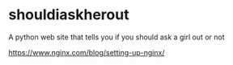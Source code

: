 # shouldiaskherout
A python web site that tells you if you should ask a girl out or not

https://www.nginx.com/blog/setting-up-nginx/